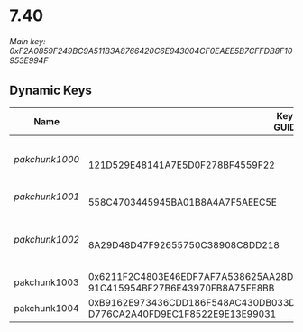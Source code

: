 # 7.40

###### *Main key: 0xF2A0859F249BC9A511B3A8766420C6E943004CF0EAEE5B7CFFDB8F10953E994F*

## Dynamic Keys

| Name           | Key<br/>GUID                                                                                            | Notes                                     |
|----------------|---------------------------------------------------------------------------------------------------------|-------------------------------------------|
| *pakchunk1000* | <br/>121D529E48141A7E5D0F278BF4559F22                                                                   | Hot air set without the pickaxe and emote |
| *pakchunk1001* | <br/>558C4703445945BA01B8A4A7F5AEEC5E                                                                   | Bao Bros set                              |
| *pakchunk1002* | <br/>8A29D48D47F92655750C38908C8DD218                                                                   | Early version of the Mechanimal set       |
| pakchunk1003   | 0x6211F2C4803E46EDF7AF7A538625AA28D61DBC36CBD39C974B129AAD1B8C4B1C<br/>91C415954BF27B6E43970FB8A75FE8BB |
| pakchunk1004   | 0xB9162E973436CDD186F548AC430DB033D38E33FF49B12585C05B7977FDE89278<br/>D776CA2A40FD9EC1F8522E9E13E99031 |
